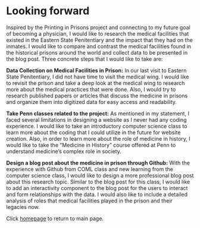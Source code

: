 # Looking forward
Inspired by the Printing in Prisons project and connecting to my future goal of becoming a physician, I would like to research the medical facilities that existed in the Eastern State Penitentiary and the impact that they had on the inmates. I would like to compare and contrast the medical facilities found in the historical prisons around the world and collect data to be presented in the blog post. Three concrete steps that I would like to take are:

**Data Collection on Medical Facilities in Prison:** In our last visit to Eastern State Penitentiary, I did not have time to visit the medical wing. I would like to revisit the prison and take a deep look at the medical wing to research more about the medical practices that were done. Also, I would try to research published papers or articles that discuss the medicine in prisons and organize them into digitized data for easy access and readability.

**Take Penn classes related to the project:** As mentioned in my statement, I faced several limitations in designing a website as I never had any coding experience. I would like to take an introductory computer science class to learn more about the coding that I could utilize in the future for website creation. Also, in order to learn more about the role of medicine in history, I would like to take the “Medicine in History” course offered at Penn to understand medicine’s complex role in society.

**Design a blog post about the medicine in prison through Github:** With the experience with Github from COML class and new learning from the computer science class, I would like to design a more professional blog post about this research topic. Similar to the blog post for this class, I would like to add an interactivity component to the blog post for the users to interact and form relationships with the data. I would also like to include a detailed analysis of roles that medical facilities played in the prison and their legacies now.

Click [homepage](https://youbin03.github.io/) to return to main page.
